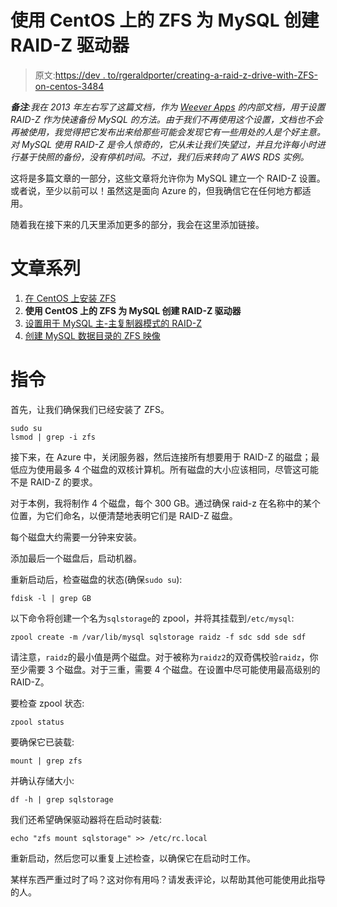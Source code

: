 # 使用 CentOS 上的 ZFS 为 MySQL 创建 RAID-Z 驱动器

> 原文:[https://dev . to/rgeraldporter/creating-a-raid-z-drive-with-ZFS-on-centos-3484](https://dev.to/rgeraldporter/creating-a-raid-z-drive-with-zfs-on-centos-3484)

***备注**:我在 2013 年左右写了这篇文档，作为 [Weever Apps](https://weeverapps.com/) 的内部文档，用于设置 RAID-Z 作为快速备份 MySQL 的方法。由于我们不再使用这个设置，文档也不会再被使用，我觉得把它发布出来给那些可能会发现它有一些用处的人是个好主意。对 MySQL 使用 RAID-Z 是令人惊奇的，它从未让我们失望过，并且允许每小时进行基于快照的备份，没有停机时间。不过，我们后来转向了 AWS RDS 实例。*

这将是多篇文章的一部分，这些文章将允许你为 MySQL 建立一个 RAID-Z 设置。或者说，至少以前可以！虽然这是面向 Azure 的，但我确信它在任何地方都适用。

随着我在接下来的几天里添加更多的部分，我会在这里添加链接。

# [](#article-series)文章系列

1.  [在 CentOS 上安装 ZFS](https://dev.to/rgeraldporter/installing-zfs-on-centos-2fkl)
2.  **使用 CentOS 上的 ZFS 为 MySQL 创建 RAID-Z 驱动器**
3.  [设置用于 MySQL 主-主复制器模式的 RAID-Z](https://dev.to/rgeraldporter/setting-up-raid-z-for-use-in-a-mysql-master-master-replicator-pattern-4eme)
4.  [创建 MySQL 数据目录的 ZFS 映像](https://dev.to/rgeraldporter/creating-a-zfs-image-of-a-mysql-data-directory-dad)

# [](#instructions)指令

首先，让我们确保我们已经安装了 ZFS。

```
sudo su
lsmod | grep -i zfs 
```

接下来，在 Azure 中，关闭服务器，然后连接所有想要用于 RAID-Z 的磁盘；最低应为使用最多 4 个磁盘的双核计算机。所有磁盘的大小应该相同，尽管这可能不是 RAID-Z 的要求。

对于本例，我将制作 4 个磁盘，每个 300 GB。通过确保 raid-z 在名称中的某个位置，为它们命名，以便清楚地表明它们是 RAID-Z 磁盘。

每个磁盘大约需要一分钟来安装。

添加最后一个磁盘后，启动机器。

重新启动后，检查磁盘的状态(确保`sudo su`):

```
fdisk -l | grep GB 
```

以下命令将创建一个名为`sqlstorage`的 zpool，并将其挂载到`/etc/mysql`:

```
zpool create -m /var/lib/mysql sqlstorage raidz -f sdc sdd sde sdf 
```

请注意，`raidz`的最小值是两个磁盘。对于被称为`raidz2`的双奇偶校验`raidz`，你至少需要 3 个磁盘。对于三重，需要 4 个磁盘。在设置中尽可能使用最高级别的 RAID-Z。

要检查 zpool 状态:

```
zpool status 
```

要确保它已装载:

```
mount | grep zfs 
```

并确认存储大小:

```
df -h | grep sqlstorage 
```

我们还希望确保驱动器将在启动时装载:

```
echo "zfs mount sqlstorage" >> /etc/rc.local 
```

重新启动，然后您可以重复上述检查，以确保它在启动时工作。

某样东西严重过时了吗？这对你有用吗？请发表评论，以帮助其他可能使用此指导的人。